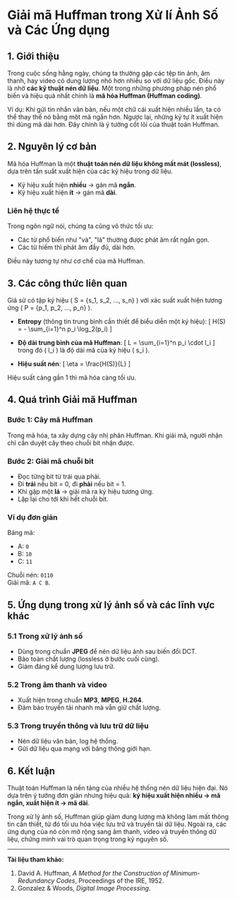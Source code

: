 # Giải mã Huffman trong Xử lí Ảnh Số và Các Ứng dụng

## 1. Giới thiệu
Trong cuộc sống hằng ngày, chúng ta thường gặp các tệp tin ảnh, âm thanh, hay video có dung lượng nhỏ hơn nhiều so với dữ liệu gốc. Điều này là nhờ **các kỹ thuật nén dữ liệu**. Một trong những phương pháp nén phổ biến và hiệu quả nhất chính là **mã hóa Huffman (Huffman coding)**.

Ví dụ: Khi gửi tin nhắn văn bản, nếu một chữ cái xuất hiện nhiều lần, ta có thể thay thế nó bằng một mã ngắn hơn. Ngược lại, những ký tự ít xuất hiện thì dùng mã dài hơn. Đây chính là ý tưởng cốt lõi của thuật toán Huffman.

## 2. Nguyên lý cơ bản
Mã hóa Huffman là một **thuật toán nén dữ liệu không mất mát (lossless)**, dựa trên tần suất xuất hiện của các ký hiệu trong dữ liệu.

- Ký hiệu xuất hiện **nhiều** → gán mã **ngắn**.  
- Ký hiệu xuất hiện **ít** → gán mã **dài**.

### Liên hệ thực tế
Trong ngôn ngữ nói, chúng ta cũng vô thức tối ưu:  
- Các từ phổ biến như "và", "là" thường được phát âm rất ngắn gọn.  
- Các từ hiếm thì phát âm đầy đủ, dài hơn.

Điều này tương tự như cơ chế của mã Huffman.

## 3. Các công thức liên quan

Giả sử có tập ký hiệu \( S = \{s_1, s_2, ..., s_n\} \) với xác suất xuất hiện tương ứng \( P = \{p_1, p_2, ..., p_n\} \).

- **Entropy** (thông tin trung bình cần thiết để biểu diễn một ký hiệu):
\[
H(S) = - \sum_{i=1}^n p_i \log_2(p_i)
\]

- **Độ dài trung bình của mã Huffman**:
\[
L = \sum_{i=1}^n p_i \cdot l_i
\]
trong đó \( l_i \) là độ dài mã của ký hiệu \( s_i \).

- **Hiệu suất nén**:
\[
\eta = \frac{H(S)}{L}
\]

Hiệu suất càng gần 1 thì mã hóa càng tối ưu.

## 4. Quá trình Giải mã Huffman

### Bước 1: Cây mã Huffman
Trong mã hóa, ta xây dựng cây nhị phân Huffman. Khi giải mã, người nhận chỉ cần duyệt cây theo chuỗi bit nhận được.

### Bước 2: Giải mã chuỗi bit
- Đọc từng bit từ trái qua phải.  
- Đi **trái** nếu bit = 0, đi **phải** nếu bit = 1.  
- Khi gặp một **lá** → giải mã ra ký hiệu tương ứng.  
- Lặp lại cho tới khi hết chuỗi bit.

### Ví dụ đơn giản
Bảng mã:
- A: `0`
- B: `10`
- C: `11`

Chuỗi nén: `0110`  
Giải mã: `A C B`.

## 5. Ứng dụng trong xử lý ảnh số và các lĩnh vực khác

### 5.1 Trong xử lý ảnh số
- Dùng trong chuẩn **JPEG** để nén dữ liệu ảnh sau biến đổi DCT.  
- Bảo toàn chất lượng (lossless ở bước cuối cùng).  
- Giảm đáng kể dung lượng lưu trữ.

### 5.2 Trong âm thanh và video
- Xuất hiện trong chuẩn **MP3**, **MPEG**, **H.264**.  
- Đảm bảo truyền tải nhanh mà vẫn giữ chất lượng.

### 5.3 Trong truyền thông và lưu trữ dữ liệu
- Nén dữ liệu văn bản, log hệ thống.  
- Gửi dữ liệu qua mạng với băng thông giới hạn.

## 6. Kết luận
Thuật toán Huffman là nền tảng của nhiều hệ thống nén dữ liệu hiện đại. Nó dựa trên ý tưởng đơn giản nhưng hiệu quả: **ký hiệu xuất hiện nhiều → mã ngắn, xuất hiện ít → mã dài**.  

Trong xử lý ảnh số, Huffman giúp giảm dung lượng mà không làm mất thông tin cần thiết, từ đó tối ưu hóa việc lưu trữ và truyền tải dữ liệu. Ngoài ra, các ứng dụng của nó còn mở rộng sang âm thanh, video và truyền thông dữ liệu, chứng minh vai trò quan trọng trong kỷ nguyên số.

---

**Tài liệu tham khảo:**
1. David A. Huffman, *A Method for the Construction of Minimum-Redundancy Codes*, Proceedings of the IRE, 1952.  
2. Gonzalez & Woods, *Digital Image Processing*.  

